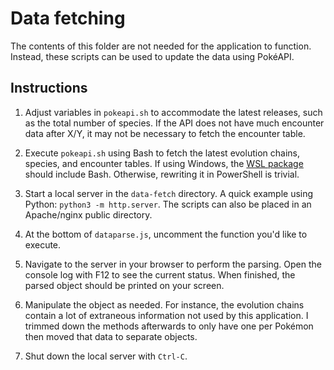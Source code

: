 # Data fetching

The contents of this folder are not needed for the application to function. Instead, these scripts can be used to update the data using PokéAPI.

## Instructions

1. Adjust variables in `pokeapi.sh` to accommodate the latest releases, such as the total number of species. If the API does not have much encounter data after X/Y, it may not be necessary to fetch the encounter table.

2. Execute `pokeapi.sh` using Bash to fetch the latest evolution chains, species, and encounter tables. If using Windows, the [WSL package](https://learn.microsoft.com/en-us/windows/wsl/install) should include Bash. Otherwise, rewriting it in PowerShell is trivial.

3. Start a local server in the `data-fetch` directory. A quick example using Python: `python3 -m http.server`. The scripts can also be placed in an Apache/nginx public directory.

4. At the bottom of `dataparse.js`, uncomment the function you'd like to execute.

5. Navigate to the server in your browser to perform the parsing. Open the console log with F12 to see the current status. When finished, the parsed object should be printed on your screen.

6. Manipulate the object as needed. For instance, the evolution chains contain a lot of extraneous information not used by this application. I trimmed down the methods afterwards to only have one per Pokémon then moved that data to separate objects.

7. Shut down the local server with `Ctrl-C`.